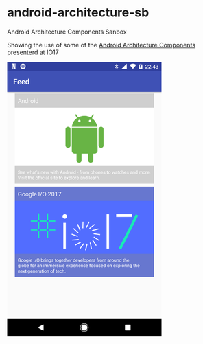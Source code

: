 # android-architecture-sb
Android Architecture Components Sanbox

Showing the use of some of the [Android Architecture Components](https://developer.android.com/topic/libraries/architecture/index.html) presenterd at IO17

<img src="images/main.png" width="360" height="640" />
